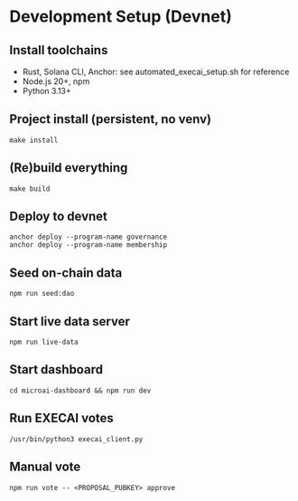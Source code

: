 # Development Setup (Devnet)

## Install toolchains
- Rust, Solana CLI, Anchor: see automated_execai_setup.sh for reference
- Node.js 20+, npm
- Python 3.13+

## Project install (persistent, no venv)
```
make install
```

## (Re)build everything
```
make build
```

## Deploy to devnet
```
anchor deploy --program-name governance
anchor deploy --program-name membership
```

## Seed on-chain data
```
npm run seed:dao
```

## Start live data server
```
npm run live-data
```

## Start dashboard
```
cd microai-dashboard && npm run dev
```

## Run EXECAI votes
```
/usr/bin/python3 execai_client.py
```

## Manual vote
```
npm run vote -- <PROPOSAL_PUBKEY> approve
```

